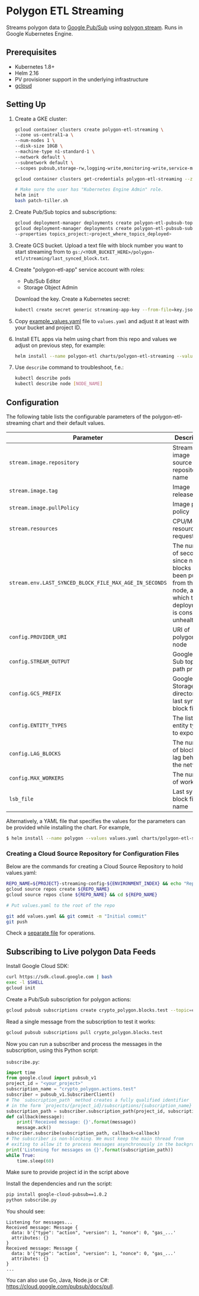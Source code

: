 # Polygon ETL Streaming

Streams polygon data to [Google Pub/Sub](https://cloud.google.com/pubsub) using
[polygon stream](https://github.com/blockchain-etl/polygon-etl/tree/develop/docs/commands.md#stream).
Runs in Google Kubernetes Engine.

## Prerequisites

- Kubernetes 1.8+
- Helm 2.16
- PV provisioner support in the underlying infrastructure
- [gcloud](https://cloud.google.com/sdk/install)

## Setting Up

1. Create a GKE cluster:

   ```bash
   gcloud container clusters create polygon-etl-streaming \
   --zone us-central1-a \
   --num-nodes 1 \
   --disk-size 10GB \
   --machine-type n1-standard-1 \
   --network default \
   --subnetwork default \
   --scopes pubsub,storage-rw,logging-write,monitoring-write,service-management,service-control,trace

   gcloud container clusters get-credentials polygon-etl-streaming --zone us-central1-a

   # Make sure the user has "Kubernetes Engine Admin" role.
   helm init
   bash patch-tiller.sh
   ```

2. Create Pub/Sub topics and subscriptions:

   ```bash
   gcloud deployment-manager deployments create polygon-etl-pubsub-topics-0 --template deployment_manager_pubsub_topics.py
   gcloud deployment-manager deployments create polygon-etl-pubsub-subscriptions-0 --template deployment_manager_pubsub_subscriptions.py \
   --properties topics_project:<project_where_topics_deployed>
   ```

3. Create GCS bucket. Upload a text file with block number you want to start streaming from to
   `gs:/<YOUR_BUCKET_HERE>/polygon-etl/streaming/last_synced_block.txt`.

4. Create "polygon-etl-app" service account with roles:

   - Pub/Sub Editor
   - Storage Object Admin

   Download the key. Create a Kubernetes secret:

   ```bash
   kubectl create secret generic streaming-app-key --from-file=key.json=$HOME/Downloads/key.json
   ```

5. Copy [example_values.yaml](example_values.yaml) file to `values.yaml` and adjust it at least with
   your bucket and project ID.

6. Install ETL apps via helm using chart from this repo and values we adjust on previous step, for example:

   ```bash
   helm install --name polygon-etl charts/polygon-etl-streaming --values values.yaml
   ```

7. Use `describe` command to troubleshoot, f.e.:

   ```bash
   kubectl describe pods
   kubectl describe node [NODE_NAME]
   ```

## Configuration

The following table lists the configurable parameters of the polygon-etl-streaming chart and their default values.

| Parameter                                              | Description                                                                                                               | Default                                         |
| ------------------------------------------------------ | ------------------------------------------------------------------------------------------------------------------------- | ----------------------------------------------- |
| `stream.image.repository`                              | Stream image source repository name                                                                                       | `blockchainetl/polygon-etl`                     |
| `stream.image.tag`                                     | Image release tag                                                                                                         | `1.0.2`                                         |
| `stream.image.pullPolicy`                              | Image pull policy                                                                                                         | `IfNotPresent`                                  |
| `stream.resources`                                     | CPU/Memory resource request/limit                                                                                         | `100m/128Mi, 350m/512Mi`                        |
| `stream.env.LAST_SYNCED_BLOCK_FILE_MAX_AGE_IN_SECONDS` | The number of seconds since new blocks have been pulled from the node, after which the deployment is considered unhealthy | `600`                                           |
| `config.PROVIDER_URI`                                  | URI of polygon node                                                                                                       | `grpcs://api.mainnet.polygon.one:443`           |
| `config.STREAM_OUTPUT`                                 | Google Pub Sub topic path prefix                                                                                          | `projects/<your-project>/topics/crypto_polygon` |
| `config.GCS_PREFIX`                                    | Google Storage directory of last synced block file                                                                        | `gs://<your-bucket>/polygon-etl/streaming`      |
| `config.ENTITY_TYPES`                                  | The list of entity types to export                                                                                        | ``                                              |
| `config.LAG_BLOCKS`                                    | The number of blocks to lag behind the network                                                                            | `10`                                            |
| `config.MAX_WORKERS`                                   | The number of workers                                                                                                     | `4`                                             |
| `lsb_file`                                             | Last synced block file name                                                                                               | `last_synced_block.txt`                         |

Alternatively, a YAML file that specifies the values for the parameters can be provided while installing the chart. For example,

```bash
$ helm install --name polygon --values values.yaml charts/polygon-etl-streaming
```

### Creating a Cloud Source Repository for Configuration Files

Below are the commands for creating a Cloud Source Repository to hold values.yaml:

```bash
REPO_NAME=${PROJECT}-streaming-config-${ENVIRONMENT_INDEX} && echo "Repo name ${REPO_NAME}"
gcloud source repos create ${REPO_NAME}
gcloud source repos clone ${REPO_NAME} && cd ${REPO_NAME}

# Put values.yaml to the root of the repo

git add values.yaml && git commit -m "Initial commit"
git push
```

Check a [separate file](ops.md) for operations.

## Subscribing to Live polygon Data Feeds

Install Google Cloud SDK:

```bash
curl https://sdk.cloud.google.com | bash
exec -l $SHELL
gcloud init
```

Create a Pub/Sub subscription for polygon actions:

```bash
gcloud pubsub subscriptions create crypto_polygon.blocks.test --topic=crypto_polygon.blocks --topic-project=rising-guide-309217
```

Read a single message from the subscription to test it works:

```bash
gcloud pubsub subscriptions pull crypto_polygon.blocks.test
```

Now you can run a subscriber and process the messages in the subscription, using this Python script:

`subscribe.py`:

```python
import time
from google.cloud import pubsub_v1
project_id = "<your_project>"
subscription_name = "crypto_polygon.actions.test"
subscriber = pubsub_v1.SubscriberClient()
# The `subscription_path` method creates a fully qualified identifier
# in the form `projects/{project_id}/subscriptions/{subscription_name}`
subscription_path = subscriber.subscription_path(project_id, subscription_name)
def callback(message):
    print('Received message: {}'.format(message))
    message.ack()
subscriber.subscribe(subscription_path, callback=callback)
# The subscriber is non-blocking. We must keep the main thread from
# exiting to allow it to process messages asynchronously in the background.
print('Listening for messages on {}'.format(subscription_path))
while True:
    time.sleep(60)
```

Make sure to provide project id in the script above

Install the dependencies and run the script:

```bash
pip install google-cloud-pubsub==1.0.2
python subscribe.py
```

You should see:

```
Listening for messages...
Received message: Message {
  data: b'{"type": "action", "version": 1, "nonce": 0, "gas_...'
  attributes: {}
}
Received message: Message {
  data: b'{"type": "action", "version": 1, "nonce": 0, "gas_...'
  attributes: {}
}
...
```

You can also use Go, Java, Node.js or C#: https://cloud.google.com/pubsub/docs/pull.
